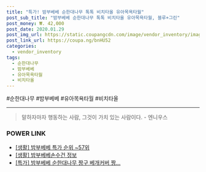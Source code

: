 ```yaml
--- 
title: "특가! 밤부베베 순한대나무 톡톡 비치타올 유아목욕타월" 
post_sub_title: "밤부베베 순한대나무 톡톡 비치타올 유아목욕타월, 블루+그린" 
post_money: ₩. 42,000 
post_date: 2020.01.29 
post_img_url: https://static.coupangcdn.com/image/vendor_inventory/images/2018/05/30/13/9/d0baff97-f016-4f10-83e6-27cd41686b1a.jpg 
post_link_url: https://coupa.ng/bnHU52 
categories: 
  - vendor_inventory 
tags: 
  - 순한대나무 
  - 밤부베베 
  - 유아목욕타월 
  - 비치타올 
--- 
```

  #순한대나무 #밤부베베 #유아목욕타월 #비치타올 
<hr> 

> 말하자마자 행동하는 사람, 그것이 가치 있는 사람이다. - 엔니우스 


### POWER LINK

* <a href="https://blog.naver.com/sakai111/221788373439" target="_blank"> [생활] 밤부베베 특가 순위 ~57위</a>
* <a href="https://blog.naver.com/fasyy4321/221763602472" target="_blank"> [생활] 밤부베베손수건 정보 </a>
* <a href="https://blog.naver.com/santokki14/221789000750" target="_blank">[특가] 밤부베베 순한대나무 짱구 베개커버 짱...</a>
